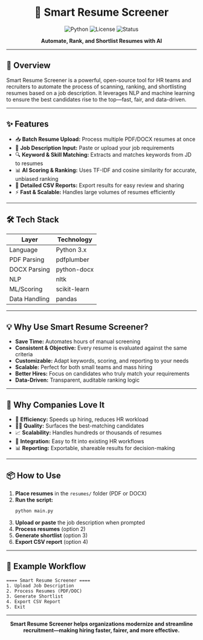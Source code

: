 
<div align="center">
  <h1>🤖 Smart Resume Screener</h1>
  <p>
    <img src="https://img.shields.io/badge/Python-3.x-blue?logo=python" alt="Python">
    <img src="https://img.shields.io/badge/License-MIT-green.svg" alt="License">
    <img src="https://img.shields.io/badge/Status-Production-brightgreen" alt="Status">
  </p>
  <p><b>Automate, Rank, and Shortlist Resumes with AI</b></p>
</div>

---

## 🚀 Overview
Smart Resume Screener is a powerful, open-source tool for HR teams and recruiters to automate the process of scanning, ranking, and shortlisting resumes based on a job description. It leverages NLP and machine learning to ensure the best candidates rise to the top—fast, fair, and data-driven.

---

## ✨ Features

- 📥 **Batch Resume Upload:** Process multiple PDF/DOCX resumes at once
- 📝 **Job Description Input:** Paste or upload your job requirements
- 🔍 **Keyword & Skill Matching:** Extracts and matches keywords from JD to resumes
- 📊 **AI Scoring & Ranking:** Uses TF-IDF and cosine similarity for accurate, unbiased ranking
- 📑 **Detailed CSV Reports:** Export results for easy review and sharing
- ⚡ **Fast & Scalable:** Handles large volumes of resumes efficiently

---

## 🛠️ Tech Stack

| Layer         | Technology         |
| ------------- | ----------------- |
| Language      | Python 3.x        |
| PDF Parsing   | pdfplumber        |
| DOCX Parsing  | python-docx       |
| NLP           | nltk              |
| ML/Scoring    | scikit-learn      |
| Data Handling | pandas            |

---

## 💡 Why Use Smart Resume Screener?

- **Save Time:** Automates hours of manual screening
- **Consistent & Objective:** Every resume is evaluated against the same criteria
- **Customizable:** Adapt keywords, scoring, and reporting to your needs
- **Scalable:** Perfect for both small teams and mass hiring
- **Better Hires:** Focus on candidates who truly match your requirements
- **Data-Driven:** Transparent, auditable ranking logic

---

## 🏢 Why Companies Love It

- 🚀 **Efficiency:** Speeds up hiring, reduces HR workload
- 🧑‍💻 **Quality:** Surfaces the best-matching candidates
- 📈 **Scalability:** Handles hundreds or thousands of resumes
- 🧩 **Integration:** Easy to fit into existing HR workflows
- 📊 **Reporting:** Exportable, shareable results for decision-making

---

## 📦 How to Use

1. **Place resumes** in the `resumes/` folder (PDF or DOCX)
2. **Run the script:**
   ```bash
   python main.py
   ```
3. **Upload or paste** the job description when prompted
4. **Process resumes** (option 2)
5. **Generate shortlist** (option 3)
6. **Export CSV report** (option 4)

---

## 📸 Example Workflow

```text
==== Smart Resume Screener ====
1. Upload Job Description
2. Process Resumes (PDF/DOC)
3. Generate Shortlist
4. Export CSV Report
5. Exit
```

---

<div align="center">
  <b>Smart Resume Screener helps organizations modernize and streamline recruitment—making hiring faster, fairer, and more effective.</b>
</div>
